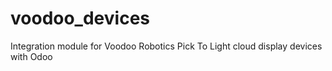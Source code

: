 # voodoo_devices
Integration module for Voodoo Robotics Pick To Light cloud display devices with Odoo
